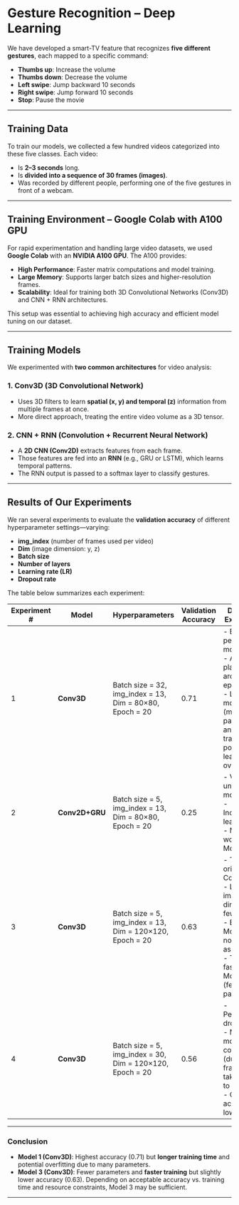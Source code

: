 # Gesture Recognition – Deep Learning

We have developed a smart-TV feature that recognizes **five different gestures**, each mapped to a specific command:

- **Thumbs up**: Increase the volume  
- **Thumbs down**: Decrease the volume  
- **Left swipe**: Jump backward 10 seconds  
- **Right swipe**: Jump forward 10 seconds  
- **Stop**: Pause the movie  

---

## Training Data

To train our models, we collected a few hundred videos categorized into these five classes. Each video:
- Is **2–3 seconds** long.  
- Is **divided into a sequence of 30 frames (images)**.  
- Was recorded by different people, performing one of the five gestures in front of a webcam.

---

## Training Environment – Google Colab with A100 GPU

For rapid experimentation and handling large video datasets, we used **Google Colab** with an **NVIDIA A100 GPU**. The A100 provides:

- **High Performance**: Faster matrix computations and model training.  
- **Large Memory**: Supports larger batch sizes and higher-resolution frames.  
- **Scalability**: Ideal for training both 3D Convolutional Networks (Conv3D) and CNN + RNN architectures.

This setup was essential to achieving high accuracy and efficient model tuning on our dataset.

---

## Training Models

We experimented with **two common architectures** for video analysis:

### 1. Conv3D (3D Convolutional Network)
- Uses 3D filters to learn **spatial (x, y) and temporal (z)** information from multiple frames at once.  
- More direct approach, treating the entire video volume as a 3D tensor.

### 2. CNN + RNN (Convolution + Recurrent Neural Network)
- A **2D CNN (Conv2D)** extracts features from each frame.  
- Those features are fed into an **RNN** (e.g., GRU or LSTM), which learns temporal patterns.  
- The RNN output is passed to a softmax layer to classify gestures.  

---

## Results of Our Experiments

We ran several experiments to evaluate the **validation accuracy** of different hyperparameter settings—varying:  
- **img_index** (number of frames used per video)  
- **Dim** (image dimension: y, z)  
- **Batch size**  
- **Number of layers**  
- **Learning rate (LR)**  
- **Dropout rate**  

The table below summarizes each experiment:

| **Experiment #** | **Model**     | **Hyperparameters**                                                          | **Validation Accuracy** | **Decision / Explanation**                                                                                                                                                                                                                     |
|------------------|---------------|------------------------------------------------------------------------------|-------------------------|--------------------------------------------------------------------------------------------------------------------------------------------------------------------------------------------------------------------------------------------------|
| 1                | **Conv3D**    | Batch size = 32, <br> img_index = 13, <br> Dim = 80×80, <br> Epoch = 20       | 0.71                    | - Best performing model <br> - Accuracy plateaus around epoch 12 <br> - Large model (many parameters) and long training time, potentially leading to overfitting                                                                                  |
| 2                | **Conv2D+GRU**| Batch size = 5, <br> img_index = 13, <br> Dim = 80×80, <br> Epoch = 20        | 0.25                    | - Very unstable model <br> - Inconsistent learning <br> - Much worse than Model 1                                                                                                                                                                |
| 3                | **Conv3D**    | Batch size = 5, <br> img_index = 13, <br> Dim = 120×120, <br> Epoch = 20      | 0.63                    | - Tweaked original Conv3D <br> - Larger image dimension, fewer layers <br> - Better than Model 2 but not as good as Model 1 <br> - Trains faster than Model 1 (fewer parameters)                                                                |
| 4                | **Conv3D**    | Batch size = 5, <br> img_index = 30, <br> Dim = 120×120, <br> Epoch = 20      | 0.56                    | - Performance dropped <br> - Model is more complex (due to more frames) and takes longer to train <br> - Overall accuracy is lower                                                                                                                                  |

---

### Conclusion

- **Model 1 (Conv3D)**: Highest accuracy (0.71) but **longer training time** and potential overfitting due to many parameters.  
- **Model 3 (Conv3D)**: Fewer parameters and **faster training** but slightly lower accuracy (0.63). Depending on acceptable accuracy vs. training time and resource constraints, Model 3 may be sufficient.

---

